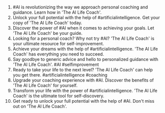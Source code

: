1. #AI is revolutionizing the way we approach personal coaching and guidance. Learn how in 'The AI Life Coach'.
2. Unlock your full potential with the help of #artificialintelligence. Get your copy of 'The AI Life Coach' today.
3. Discover the power of #AI when it comes to achieving your goals. Let 'The AI Life Coach' be your guide.
4. Looking for a personal coach? Why not try #AI? 'The AI Life Coach' is your ultimate resource for self-improvement.
5. Achieve your dreams with the help of #artificialintelligence. 'The AI Life Coach' has everything you need to succeed.
6. Say goodbye to generic advice and hello to personalized guidance with 'The AI Life Coach'. #AI #selfimprovement
7. Ready to take your life to the next level? 'The AI Life Coach' can help you get there. #artificialintelligence #coaching
8. Upgrade your coaching experience with #AI. Discover the benefits of 'The AI Life Coach' for yourself.
9. Transform your life with the power of #artificialintelligence. 'The AI Life Coach' is the ultimate tool for self-discovery.
10. Get ready to unlock your full potential with the help of #AI. Don't miss out on 'The AI Life Coach'.

